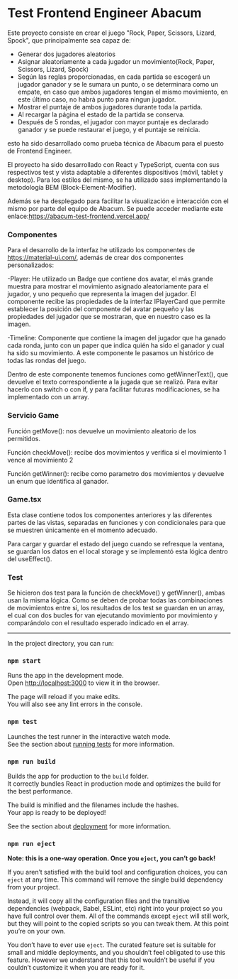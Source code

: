 
# Test Frontend Engineer Abacum

Este proyecto consiste en crear el juego "Rock, Paper, Scissors, Lizard, Spock", que principalmente sea capaz de:
- Generar dos jugadores aleatorios
- Asignar aleatoriamente a cada jugador un movimiento(Rock, Paper, Scissors, Lizard, Spock)
- Según las reglas proporcionadas, en cada partida se escogerá un jugador ganador y se le sumara un punto, o se determinara como un empate, en caso que ambos jugadores tengan el mismo movimiento, en este último caso, no habrá punto para ningun jugador.
- Mostrar el puntaje de ambos jugadores durante toda la partida.
- Al recargar la página el estado de la partida se conserva.
- Después de 5 rondas, el jugador con mayor puntaje es declarado ganador y se puede restaurar el juego, y el puntaje se reinicia.

esto ha sido desarrollado como prueba técnica de Abacum para el puesto de Frontend Engineer.

El proyecto ha sido desarrollado con React y TypeScript, cuenta con sus respectivos test y vista adaptable a diferentes dispositivos (móvil, tablet y desktop). Para los estilos del mismo, se ha utilizado sass implementando la metodología BEM (Block-Element-Modifier). 

Además se ha desplegado para facilitar la visualización e interacción con el mismo por parte del equipo de Abacum. Se puede acceder mediante este enlace:https://abacum-test-frontend.vercel.app/

### Componentes

Para el desarrollo de la interfaz he utilizado los componentes de https://material-ui.com/, además de crear dos componentes personalizados:

-Player: He utilizado un Badge que contiene dos avatar, el más grande muestra para mostrar el movimiento asignado aleatoriamente para el jugador, y uno pequeño que representa la imagen del jugador. El componente recibe las propiedades de la interfaz IPlayerCard que permite establecer la posición del componente del avatar pequeño y las propiedades del jugador que se mostraran, que en nuestro caso es la imagen.

-Timeline: Componente que contiene la imagen del jugador que ha ganado cada ronda, junto con un paper que indica quién ha sido el ganador y cual ha sido su movimiento. A este componente le pasamos un histórico de todas las rondas del juego.

Dentro de este componente tenemos funciones como getWinnerText(), que devuelve el texto correspondiente a la jugada que se realizó. Para evitar hacerlo con switch o con if, y para facilitar futuras modificaciones, se ha implementado con un array.


### Servicio Game

Función getMove(): nos devuelve un movimiento aleatorio de los permitidos.

Función checkMove(): recibe dos movimientos y verifica si el movimiento 1 vence al movimiento 2

Función getWinner(): recibe como parametro dos movimientos y devuelve un enum que identifica al ganador.

### Game.tsx
Esta clase contiene todos los componentes anteriores y las diferentes partes de las vistas, separadas en funciones y con condicionales para que se muestren únicamente en el momento adecuado.

Para cargar y guardar el estado del juego cuando se refresque la ventana, se guardan los datos en el local storage y se implementó esta lógica dentro del useEffect().

### Test
Se hicieron dos test para la función de checkMove() y getWinner(), ambas usan la misma lógica. Como se deben de probar todas las combinaciones de movimientos entre sí, los resultados de los test se guardan en un array, el cual con dos bucles for van ejecutando movimiento por movimiento y comparándolo con el resultado esperado indicado en el array.

--- 
In the project directory, you can run:

### `npm start`

Runs the app in the development mode.\
Open [http://localhost:3000](http://localhost:3000) to view it in the browser.

The page will reload if you make edits.\
You will also see any lint errors in the console.

### `npm test`

Launches the test runner in the interactive watch mode.\
See the section about [running tests](https://facebook.github.io/create-react-app/docs/running-tests) for more information.

### `npm run build`

Builds the app for production to the `build` folder.\
It correctly bundles React in production mode and optimizes the build for the best performance.

The build is minified and the filenames include the hashes.\
Your app is ready to be deployed!

See the section about [deployment](https://facebook.github.io/create-react-app/docs/deployment) for more information.

### `npm run eject`

**Note: this is a one-way operation. Once you `eject`, you can’t go back!**

If you aren’t satisfied with the build tool and configuration choices, you can `eject` at any time. This command will remove the single build dependency from your project.

Instead, it will copy all the configuration files and the transitive dependencies (webpack, Babel, ESLint, etc) right into your project so you have full control over them. All of the commands except `eject` will still work, but they will point to the copied scripts so you can tweak them. At this point you’re on your own.

You don’t have to ever use `eject`. The curated feature set is suitable for small and middle deployments, and you shouldn’t feel obligated to use this feature. However we understand that this tool wouldn’t be useful if you couldn’t customize it when you are ready for it.



